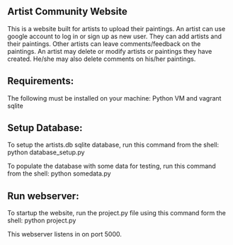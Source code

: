 Artist Community Website
------------------------

This is a website built for artists to upload their paintings. An artist
can use google account to log in or sign up as new user. They can add artists and their paintings. Other artists can leave
comments/feedback on the paintings. An artist may delete or modify
artists or paintings they have created. He/she may also delete
comments on his/her paintings.

Requirements:
-------------

The following must be installed on your machine:
Python
VM and vagrant
sqlite


Setup Database:
---------------

To setup the artists.db sqlite database, run this command from the shell:
python database_setup.py

To populate the database with some data for testing, run this command from the shell:
python somedata.py

Run webserver:
--------------
To startup the website, run the project.py file using this command form the shell:
python project.py

This webserver listens in on port 5000.
